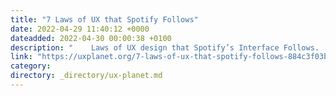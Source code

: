 ```yaml
---
title: "7 Laws of UX that Spotify Follows"
date: 2022-04-29 11:40:12 +0000
dateadded: 2022-04-30 00:00:38 +0100
description: "    Laws of UX design that Spotify’s Interface Follows.  Continue reading on UX Planet »  "
link: "https://uxplanet.org/7-laws-of-ux-that-spotify-follows-884c3f03be1a?source=rss----819cc2aaeee0---4"
category:
directory: _directory/ux-planet.md
---
```

